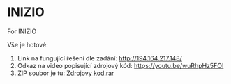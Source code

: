 # INIZIO
For INIZIO

Vše je hotové:

1)  Link na fungující řešení dle zadání: http://194.164.217.148/
2)  Odkaz na video popisující zdrojový kód: https://youtu.be/wuRhpHz5FOI
3)  ZIP soubor je tu: [Zdrojovy kod.rar](https://github.com/kotpolyglot/INIZIO/blob/main/Zdrojovy%20kod.rar)
